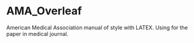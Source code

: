 # AMA_Overleaf
American Medical Association manual of style with LATEX. Using for the paper in medical journal.
